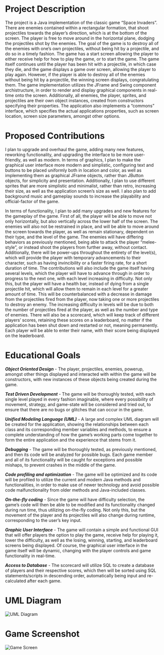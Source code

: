

# Project Description

The project is a Java implementation of the classic game “Space Invaders”. There are enemies contained within a rectangular formation, that shoot projectiles towards the player’s direction, which is at the bottom of the screen. The player is free to move around in the horizontal plane, dodging the projectiles shot by the enemies. The goal of the game is to destroy all of the enemies with one’s own projectiles, without being hit by a projectile, and do so in a timely fashion. The game has a start screen allowing the player to either receive help for how to play the game, or to start the game. The game itself continues until the player has been hit with a projectile, in which case they die, and the game displays a game over screen, allowing the player to play again. However, if the player is able to destroy all of the enemies without being hit by a projectile, the winning screen displays, congratulating them. The game implementation utilizes the JFrame and Swing component archistructure, in order to render and display graphical components in real-time onto the screen. Additionally, all enemies, the player, sprites, and projectiles are their own object instances, created from constructors specifying their properties. The application also implements a “commons” interface, which specifies the actual applications properties, such as screen location, screen size parameters, amongst other options.

# Proposed Contributions

I plan to upgrade and overhaul the game, adding many new features, reworking functionality, and upgrading the interface to be more user-friendly, as well as modern. In terms of graphics, I plan to make the graphical user interface more modern and simplistic, configuring text and buttons to be placed uniformly both in location and color, as well as implementing them as graphical JFrame objects, rather than JButton objects, for simplicity and presentation. Additionally, I plan to use different sprites that are more simplistic and minimalist, rather than retro, increasing their size, as well as the application screen’s size as well. I also plan to add background music and gameplay sounds to increase the playability and official-factor of the game.

In terms of functionality, I plan to add many upgrades and new features for the gameplay of the game. First of all, the player will be able to move not only horizontally, but also vertically across the lower half of the screen. The enemies will also not be restrained in place, and will be able to move around the screen towards the player, as well as remain stationary, dependent on their type, and the level of the game. The enemies will have differing behaviors as previously mentioned, being able to attack the player “melee-style”, or instead shoot the players from further away, without contact. Additionally, there will be power-ups throughout the entirety of the level(s), which will provide the player with temporary advancements to their character, such as having invincibility or a faster firing rate, for a short duration of time. The contributions will also include the game itself having several levels, which the player will have to advance through in order to progress to the next one, with each level increasing in difficulty. Not only this, but the player will have a health bar, instead of dying from a single projectile hit, which will allow them to remain in each level for a greater amount of time. This will be counterbalanced with a decrease in damage from the projectiles fired from the player, now taking one or more projectiles to destroy an enemy. The increasing difficulty in levels will be due to both the number of projectiles fired at the player, as well as the number and type of enemies. There will also be a scorecard, which will keep track of different players’ scores, retaining these scores on a leaderboard, no matter if the application has been shut down and restarted or not, meaning permanently. Each player will be able to enter their name, with their score being displayed on the leaderboard.

# Educational Goals

**_Object Oriented Design_** - The player, projectiles, enemies, powerup, amongst other things displayed and interacted with within the game will be constructors, with new instances of these objects being created during the game.

**_Test Driven Development_** - The game will be thoroughly tested, with each single level played in every fashion imaginable, where every possibility of movement, strategy, and game-state will be considered and tried out, to ensure that there are no bugs or glitches that can occur in the game.

**_Unified Modeling Language (UML)_** - A large and complex UML diagram will be created for the application, showing the relationships between each class and its corresponding member variables and methods, to ensure a complete understanding of how the game’s working parts come together to form the entire application and the experience that stems from it.

**_Debugging_** - The game will be thoroughly tested, as previously mentioned, and then its code will be analyzed for possible bugs. Each game member and all of its functionality will be caught for exceptions and possible mishaps, to prevent crashes in the middle of the game.

**_Code profiling and optimization_** - The game will be optimized and its code will be profiled to utilize the current and modern Java methods and functionalities, in order to make use of newer technology and avoid possible code malfunctionality from older methods and Java-included classes.

**_On-the-fly coding_** - Since the game will have difficulty selection, the game’s code will then be able to be modified and its functionality changed during run time, thus utilizing on-the-fly coding. Not only this, but the movement of the player and its projectiles will also change during runtime, corresponding to the user’s key input.

**_Graphic User Interface_** - The game will contain a simple and functional GUI that will offer players the option to play the game, receive help for playing it, lower the difficulty, as well as the losing, winning, starting, and leaderboard screens being displayed. Of course, the graphical user interface in the game itself will be dynamic, changing with the player controls and game functionality in real-time.

**_Access to Database_** - The scorecard will utilize SQL to create a database of players and their respective scores, which then will be sorted using SQL statements/scripts in descending order, automatically being input and re-calculated after each game.

# UML Diagram

![UML Diagram](https://github.com/mishagolikov/Space-Invaders-PLUS/blob/master/UML%20Diagram%20Space%20Invaders%20PLUS.png)

# Game Screenshot

![Game Screen](https://raw.githubusercontent.com/tatilattanzi/space-invaders/master/screens/space-invaders-game-screen.png)

